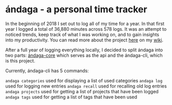 # ándaga - a personal time tracker

In the beginning of 2018 I set out to log all of my time for a year. In that first year I logged a total of 36,880 minutes across 578 logs. It was an attempt to noticed trends, keep track of what I was working on, and to gain insights into my productivity. You can read more about the project [here](https://wiki.chronica.xyz/#andaga) on my [wiki](https://wiki.chronica.xyz).

After a full year of logging everything locally, I decided to split ándaga into two parts: [ándaga-core](https://github.com/ckipp01/andaga-core) which serves as the api and the ándaga-cli, which is this project.

Currently, ándaga-cli has 5 commands:

  `andaga categories` used for displaying a list of used categories
  `andaga log`  used for logging new entries
  `andaga recall` used for recalling old log entries
  `andaga projects` used for getting a list of projects that have been logged
  `andaga tags` used for getting a list of tags that have been used 
